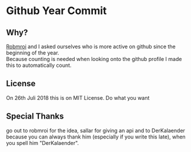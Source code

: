 # Github Year Commit
## Why?
<a href="https://github.com/robmroi03">Robmroi</a> and I asked ourselves who is more active on github since the beginning of the year.<br>
Because counting is needed when looking onto the github profile I made this to automatically count.
## License
On 26th Juli 2018 this is on MIT License.
Do what you want
## Special Thanks
go out to robmroi for the idea, sallar for giving an api and to DerKalaender because you can always thank him (especially if you write this late), when you spell him "DerKalaender".